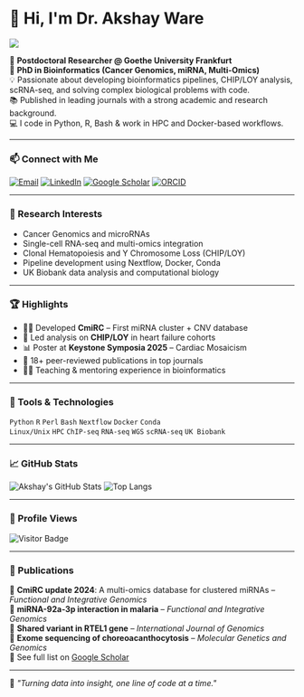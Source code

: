 # 👋 Hi, I'm Dr. Akshay Ware

[![](https://readme-typing-svg.demolab.com/?lines=Bioinformatician+%7C+Cancer+Genomics+Expert+%7C+Postdoc+at+Goethe+University;Data+Scientist+%7C+Open+Source+Contributor+%7C+Tech+Lover;&font=Fira%20Code&center=true&width=750&height=45&pause=1000&color=6AABF7&vCenter=true&size=22)](https://github.com/akshayware01)

🔬 **Postdoctoral Researcher @ Goethe University Frankfurt**  
🧬 **PhD in Bioinformatics (Cancer Genomics, miRNA, Multi-Omics)**  
💡 Passionate about developing bioinformatics pipelines, CHIP/LOY analysis, scRNA-seq, and solving complex biological problems with code.  
📚 Published in leading journals with a strong academic and research background.  
💻 I code in Python, R, Bash & work in HPC and Docker-based workflows.

---

### 📫 Connect with Me

[![Email](https://img.shields.io/badge/Gmail-akshayware01%40gmail.com-D14836?style=flat-square&logo=gmail&logoColor=white)](mailto:akshayware01@gmail.com)
[![LinkedIn](https://img.shields.io/badge/-LinkedIn-blue?style=flat-square&logo=linkedin&logoColor=white&link=https://www.linkedin.com/in/akshay-ware/)](https://www.linkedin.com/in/akshay-ware/)
[![Google Scholar](https://img.shields.io/badge/Google_Scholar-100000?style=flat-square&logo=google-scholar&logoColor=white&color=4A8FBB)](https://scholar.google.com/citations?user=your_user_id) <!-- Replace with your ID -->
[![ORCID](https://img.shields.io/badge/ORCID-0000--0003--XXXX--XXXX-A6CE39?style=flat-square&logo=orcid&logoColor=white)](https://orcid.org/0000-0003-XXXX-XXXX) <!-- Replace with your ID -->

---

### 🧠 Research Interests

- Cancer Genomics and microRNAs
- Single-cell RNA-seq and multi-omics integration
- Clonal Hematopoiesis and Y Chromosome Loss (CHIP/LOY)
- Pipeline development using Nextflow, Docker, Conda
- UK Biobank data analysis and computational biology

---

### 🏆 Highlights

- 👨‍🔬 Developed **CmiRC** – First miRNA cluster + CNV database
- 🧬 Led analysis on **CHIP/LOY** in heart failure cohorts
- 📊 Poster at **Keystone Symposia 2025** – Cardiac Mosaicism
- 📝 18+ peer-reviewed publications in top journals
- 🧑‍🏫 Teaching & mentoring experience in bioinformatics

---

### 🔧 Tools & Technologies

`Python` `R` `Perl` `Bash` `Nextflow` `Docker` `Conda`  
`Linux/Unix` `HPC` `ChIP-seq` `RNA-seq` `WGS` `scRNA-seq` `UK Biobank`

---

### 📈 GitHub Stats

![Akshay's GitHub Stats](https://github-readme-stats.vercel.app/api?username=akshayware01&show_icons=true&theme=default&hide=stars)
![Top Langs](https://github-readme-stats.vercel.app/api/top-langs/?username=akshayware01&layout=compact)

---

### 🔢 Profile Views

![Visitor Badge](https://komarev.com/ghpvc/?username=akshayware01&label=Profile+Views&color=blue)

---

### 📰 Publications

📌 **CmiRC update 2024**: A multi-omics database for clustered miRNAs – _Functional and Integrative Genomics_  
📌 **miRNA-92a-3p interaction in malaria** – _Functional and Integrative Genomics_  
📌 **Shared variant in RTEL1 gene** – _International Journal of Genomics_  
📌 **Exome sequencing of choreoacanthocytosis** – _Molecular Genetics and Genomics_  
📌 See full list on [Google Scholar](https://scholar.google.com/citations?user=your_user_id)

---

🎯 _"Turning data into insight, one line of code at a time."_  
